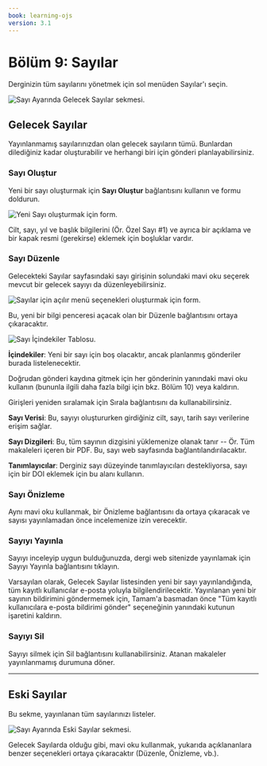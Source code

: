 ```yaml
---
book: learning-ojs
version: 3.1
---
```


# Bölüm 9: Sayılar

Derginizin tüm sayılarını yönetmek için sol menüden Sayılar'ı seçin.

![Sayı Ayarında Gelecek Sayılar sekmesi.](./assets/learning-ojs3.1-jm-issues.png)

## Gelecek Sayılar

Yayınlanmamış sayılarınızdan olan gelecek sayıların tümü. Bunlardan dilediğiniz kadar oluşturabilir ve herhangi biri için gönderi planlayabilirsiniz.

### Sayı Oluştur

Yeni bir sayı oluşturmak için **Sayı Oluştur** bağlantısını kullanın ve formu doldurun.

![Yeni Sayı oluşturmak için form.](./assets/learning-ojs-3-issues-create.png)

Cilt, sayı, yıl ve başlık bilgilerini \(Ör. Özel Sayı \#1\) ve ayrıca bir açıklama ve bir kapak resmi \(gerekirse\) eklemek için boşluklar vardır.

### Sayı Düzenle

Gelecekteki Sayılar sayfasındaki sayı girişinin solundaki mavi oku seçerek mevcut bir gelecek sayıyı da düzenleyebilirsiniz.

![Sayılar için açılır menü seçenekleri oluşturmak için form.](./assets/learning-ojs3.1-jm-issues-edit.png)

Bu, yeni bir bilgi penceresi açacak olan bir Düzenle bağlantısını ortaya çıkaracaktır.

![Sayı İçindekiler Tablosu.](./assets/learning-ojs-3-issues-details.png)

**İçindekiler**: Yeni bir sayı için boş olacaktır, ancak planlanmış gönderiler burada listelenecektir.

Doğrudan gönderi kaydına gitmek için her gönderinin yanındaki mavi oku kullanın \(bununla ilgili daha fazla bilgi için bkz. Bölüm 10\) veya kaldırın.

Girişleri yeniden sıralamak için Sırala bağlantısını da kullanabilirsiniz.

**Sayı Verisi**: Bu, sayıyı oluştururken girdiğiniz cilt, sayı, tarih sayı verilerine erişim sağlar.

**Sayı Dizgileri**: Bu, tüm sayının dizgisini yüklemenize olanak tanır -- Ör. Tüm makaleleri içeren bir PDF. Bu, sayı web sayfasında bağlantılandırılacaktır.

**Tanımlayıcılar**: Derginiz sayı düzeyinde tanımlayıcıları destekliyorsa, sayı için bir DOI eklemek için bu alanı kullanın.

### Sayı Önizleme

Aynı mavi oku kullanmak, bir Önizleme bağlantısını da ortaya çıkaracak ve sayısı yayınlamadan önce incelemenize izin verecektir.

### Sayıyı Yayınla

Sayıyı inceleyip uygun bulduğunuzda, dergi web sitenizde yayınlamak için Sayıyı Yayınla bağlantısını tıklayın.

Varsayılan olarak, Gelecek Sayılar listesinden yeni bir sayı yayınlandığında, tüm kayıtlı kullanıcılar e-posta yoluyla bilgilendirilecektir. Yayınlanan yeni bir sayının bildirimini göndermemek için, Tamam'a basmadan önce "Tüm kayıtlı kullanıcılara e-posta bildirimi gönder" seçeneğinin yanındaki kutunun işaretini kaldırın.

### Sayıyı Sil

Sayıyı silmek için Sil bağlantısını kullanabilirsiniz. Atanan makaleler yayınlanmamış durumuna döner.

<hr />

## Eski Sayılar

Bu sekme, yayınlanan tüm sayılarınızı listeler.

![Sayı Ayarında Eski Sayılar sekmesi.](./assets/learning-ojs3.1-jm-issues-back.png)

Gelecek Sayılarda olduğu gibi, mavi oku kullanmak, yukarıda açıklananlara benzer seçenekleri ortaya çıkaracaktır \(Düzenle, Önizleme, vb.\).
